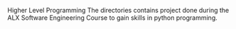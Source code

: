 Higher Level Programming
The directories contains project done during the ALX Software Engineering Course to gain skills in python programming.